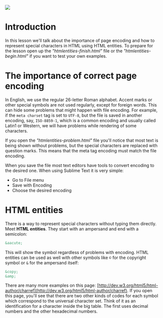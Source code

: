 ![](Introduction_to_HTML_handouts/headers/head4.5.jpg)
# Introduction

In this lesson we'll talk about the importance of page encoding and how to represent special characters in HTML using HTML entities. To prepare for the lesson open up the *"htmlentities-finish.html"* file or the *"htmlentities-begin.html"* if you want to test your own examples.

# The importance of correct page encoding

In English, we use the regular 26-letter Roman alphabet. Accent marks or other special symbols are not used regularly, except for foreign words. This can hide some problems that might happen with file encoding. For example, if the `meta charset` tag is set to `UTF-8`, but the file is saved in another encoding, say, `ISO-8859-1`, which is a common encoding and usually called Latin1 or Western, we will have problems while rendering of some characters.

If you open the *"htmlentities-problem.html"* file you'll notice that most text is being shown without problems, but the special characters are replaced with question marks. This means that the meta tag encoding must match the file encoding.

When you save the file most text editors have tools to convert encoding to the desired one. When using Sublime Text it is very simple:

* Go to File menu
* Save with Encoding
* Choose the desired encoding

# HTML entities

There is a way to represent special characters without typing them directly. Meet **HTML entities**. They start with an ampersand and end with a semicolon:

```html
&aacute;
```

This will show the symbol regardless of problems with encoding. HTML entities can be used as well with other symbols like `©` for the copyright symbol or `&` for the ampersand itself:

```html
&copy;
&amp;
```

There are many more examples on this page: [http://dev.w3.org/html5/html-author/charref](http://dev.w3.org/html5/html-author/charref). If you open this page, you'll see that there are two other kinds of codes for each symbol which correspond to the universal character set. Think of it as an identification for a character inside the big table. The first uses decimal numbers and the other hexadecimal numbers.